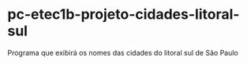 # pc-etec1b-projeto-cidades-litoral-sul
Programa que exibirá os nomes das cidades do litoral sul de São Paulo
